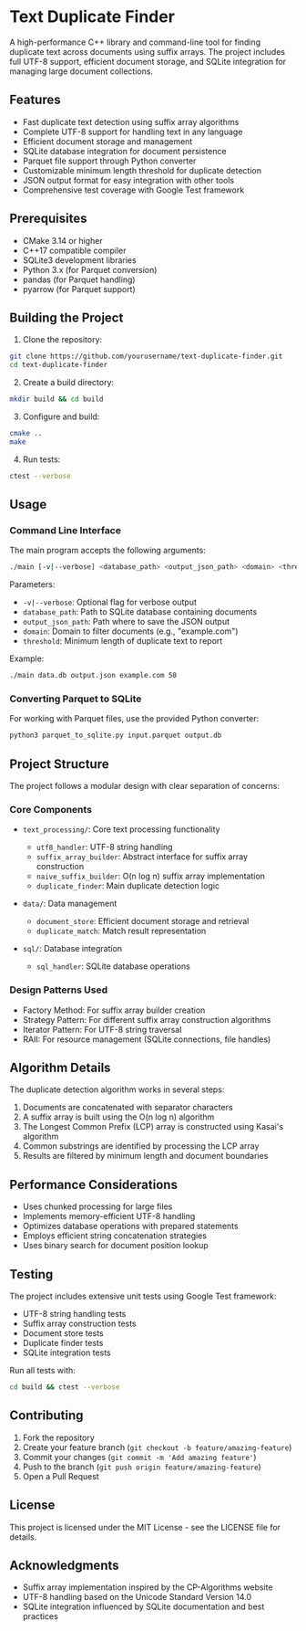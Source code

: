 # Text Duplicate Finder

A high-performance C++ library and command-line tool for finding duplicate text across documents using suffix arrays. The project includes full UTF-8 support, efficient document storage, and SQLite integration for managing large document collections.

## Features

- Fast duplicate text detection using suffix array algorithms
- Complete UTF-8 support for handling text in any language
- Efficient document storage and management
- SQLite database integration for document persistence
- Parquet file support through Python converter
- Customizable minimum length threshold for duplicate detection
- JSON output format for easy integration with other tools
- Comprehensive test coverage with Google Test framework

## Prerequisites

- CMake 3.14 or higher
- C++17 compatible compiler
- SQLite3 development libraries
- Python 3.x (for Parquet conversion)
- pandas (for Parquet handling)
- pyarrow (for Parquet support)

## Building the Project

1. Clone the repository:
```bash
git clone https://github.com/yourusername/text-duplicate-finder.git
cd text-duplicate-finder
```

2. Create a build directory:
```bash
mkdir build && cd build
```

3. Configure and build:
```bash
cmake ..
make
```

4. Run tests:
```bash
ctest --verbose
```

## Usage

### Command Line Interface

The main program accepts the following arguments:

```bash
./main [-v|--verbose] <database_path> <output_json_path> <domain> <threshold>
```

Parameters:
- `-v|--verbose`: Optional flag for verbose output
- `database_path`: Path to SQLite database containing documents
- `output_json_path`: Path where to save the JSON output
- `domain`: Domain to filter documents (e.g., "example.com")
- `threshold`: Minimum length of duplicate text to report

Example:
```bash
./main data.db output.json example.com 50
```

### Converting Parquet to SQLite

For working with Parquet files, use the provided Python converter:

```bash
python3 parquet_to_sqlite.py input.parquet output.db
```

## Project Structure

The project follows a modular design with clear separation of concerns:

### Core Components

- `text_processing/`: Core text processing functionality
  - `utf8_handler`: UTF-8 string handling
  - `suffix_array_builder`: Abstract interface for suffix array construction
  - `naive_suffix_builder`: O(n log n) suffix array implementation
  - `duplicate_finder`: Main duplicate detection logic

- `data/`: Data management
  - `document_store`: Efficient document storage and retrieval
  - `duplicate_match`: Match result representation

- `sql/`: Database integration
  - `sql_handler`: SQLite database operations

### Design Patterns Used

- Factory Method: For suffix array builder creation
- Strategy Pattern: For different suffix array construction algorithms
- Iterator Pattern: For UTF-8 string traversal
- RAII: For resource management (SQLite connections, file handles)

## Algorithm Details

The duplicate detection algorithm works in several steps:

1. Documents are concatenated with separator characters
2. A suffix array is built using the O(n log n) algorithm
3. The Longest Common Prefix (LCP) array is constructed using Kasai's algorithm
4. Common substrings are identified by processing the LCP array
5. Results are filtered by minimum length and document boundaries

## Performance Considerations

- Uses chunked processing for large files
- Implements memory-efficient UTF-8 handling
- Optimizes database operations with prepared statements
- Employs efficient string concatenation strategies
- Uses binary search for document position lookup

## Testing

The project includes extensive unit tests using Google Test framework:

- UTF-8 string handling tests
- Suffix array construction tests
- Document store tests
- Duplicate finder tests
- SQLite integration tests

Run all tests with:
```bash
cd build && ctest --verbose
```

## Contributing

1. Fork the repository
2. Create your feature branch (`git checkout -b feature/amazing-feature`)
3. Commit your changes (`git commit -m 'Add amazing feature'`)
4. Push to the branch (`git push origin feature/amazing-feature`)
5. Open a Pull Request

## License

This project is licensed under the MIT License - see the LICENSE file for details.

## Acknowledgments

- Suffix array implementation inspired by the CP-Algorithms website
- UTF-8 handling based on the Unicode Standard Version 14.0
- SQLite integration influenced by SQLite documentation and best practices

